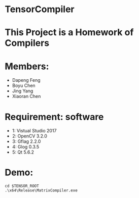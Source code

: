 TensorCompiler
=====

# This Project is a Homework of Compilers

# Members: 
* Dapeng Feng
* Boyu Chen
* Jing Yang
* Xiaoran Chen

# Requirement: software
* 1: Vistual Studio 2017
* 2: OpenCV 3.2.0
* 3: Gflag 2.2.0
* 4: Glog 0.3.5
* 5: Qt 5.6.2

# Demo:
```
cd $TENSOR_ROOT
.\x64\Release\MatrixCompiler.exe
```
